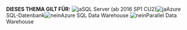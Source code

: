 <Token>**DIESES THEMA GILT FÜR:** ![ja](media/yes.png)SQL Server (ab 2016 SP1 CU2)![ja](media/no.png)Azure SQL-Datenbank![nein](media/no.png)Azure SQL Data Warehouse ![nein](media/no.png)Parallel Data Warehouse </Token>
